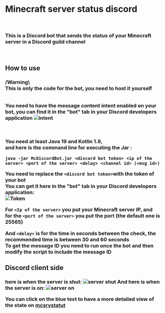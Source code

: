 <h1>Minecraft server status discord</h1>
<br />
<h3>
  This is a Discord bot that sends the status of your Minecraft server in a Discord
  guild channel
</h3>
<br />
<h2>How to use</h2>
<h3>
  /Warning\
  <br />
  This is only the code for the bot, you need to host it yourself
  <br />
  <br />
  
  You need to have the message content intent enabled on your bot, you can find it in the "bot" tab in your Discord developers application
  <img src="https://media.discordapp.net/attachments/968204513423020034/1263881536550473779/image.png?ex=669bd8e8&is=669a8768&hm=b7c940af89745125f458d368be360458c5fbc6d5a2212af032bc9d0d4bf43967&=&format=webp&quality=lossless" alt="intent">
</h3>
<br>
<h3>
  You need at least Java 19 and Kotlin 1.9,<br/>
and here is the command line for executing the Jar :

<br />

  ``java -jar McDiscordBot.jar <discord bot token> <ip of the server> <port of the server> <delay> <channel id> (<msg id>)``

You need to replace the ``<discord bot token>``with the token of your bot
<br>
  You can get it here in the "bot" tab in your Discord developers application:
  <br>
<img src="https://cdn.discordapp.com/attachments/968204513423020034/1263882668873875466/image.png?ex=669bd9f6&is=669a8876&hm=857521f4b8432f9bb4e9cd1d6857a24f19fff0a49809a22768166eb9f190d2dd&" alt="Token">
<br>

For ``<Ip of the server>`` you put your Minecraft server IP, and for the ``<port of the server>`` you put the port (the default one is 25565)
<br>

And ``<delay>`` is for the time in seconds between the check, the recommended time is between 30 and 60 seconds
<br>
To get the message ID you need to run once the bot and then modify the script to include the message ID

</h3>

<h2>
Discord client side
</h2>

<h3>
here is when the server is shut:
<img src="https://media.discordapp.net/attachments/1188466658772254782/1263880742476451870/Capture_decran_2024-07-19_172650.png?ex=669bd82a&is=669a86aa&hm=113b14232b812a183fe3e38009d5306c0a405d16b1aaeb0c9a3a6f069de99995&=&format=webp&quality=lossless&width=1137&height=701" alt="server shut">
And here is when the server is on:
<img src="https://media.discordapp.net/attachments/1188466658772254782/1263880741817942159/Capture_decran_2024-07-19_1726501.png?ex=669bd82a&is=669a86aa&hm=e90e07335c190c3ca54c80ce3745a5d7628be76bad8899d0d345f1035658fa1c&=&format=webp&quality=lossless&width=1137&height=701" alt="server on">

You can click on the blue text to have a more detailed view of the state on <a href="https://mcsrvstat.us/">mcsrvstatut</a>
</h3>
